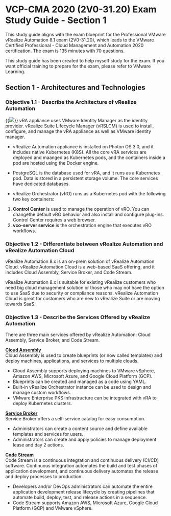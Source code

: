 # VCP-CMA 2020 (2V0-31.20) Exam Study Guide - Section 1


This study guide aligns with the exam blueprint for the Professional VMware vRealize Automation 8.1 exam (2V0-31.20), which leads to the VMware Certified Professional - Cloud Management and Automation 2020 certification. The exam is 135 minutes with 70 questions. 

This study guide has been created to help myself study for the exam. If you want official training to prepare for the exam, please refer to VMware Learning. 

## Section 1 - Architectures and Technologies

### Objective 1.1 - Describe the Architecture of vRealize Automation
{{<image src="vra-components.png" linked="true">}}
vRA appliance uses VMware Identity Manager as the identity provider. vRealize Suite Lifecycle Manager (vRSLCM) is used to install, configure, and manage the vRA appliance as well as VMware identity manager. 

* vRealize Automation appliance is installed on Photon OS 3.0, and it includes native Kubernetes (K8S). All the core vRA services are deployed and maanged as Kubernetes pods, and the containers inside a pod are hosted using the Docker engine. 

* PostgreSQL is the database used for vRA, and it runs as a Kubernetes pod. Data is stored in a persistent storage volume. The core services have dedicated databases. 

* vRealize Orchestrator (vRO) runs as a Kubernetes pod with the following two key containers: 
1. <b>Control Center</b> is used to manage the operation of vRO. You can changethe default vRO behavior and also install and configure plug-ins. Control Center requires a web browser. 
2. <b>vco-server service</b> is the orchestration engine that executes vRO workflows. 

### Objective 1.2 - Differentiate between vRealize Automation and vRealize Automation Cloud
vRealize Automation 8.x is an on-prem solution of vRealize Automation Cloud. vRealize Automation Cloud is a web-based SaaS offering, and it includes Cloud Assembly, Service Broker, and Code Stream.

vRealize Automation 8.x is suitable for existing vRealize customers who need big cloud management solution or those who may not have the option to use SaaS due to security or compliance reasons. vRealize Automation Cloud is great for customers who are new to vRealize Suite or are moving towards SaaS. 

### Objective 1.3 - Describe the Services Offered by vRealize Automation
There are three main services offered by vRealize Automation: Cloud Assembly, Service Broker, and Code Stream.

<b><u>Cloud Assembly</b></u><br>
Cloud Assembly is used to create blueprints (or now called templates) and deploy machines, applications, and services to multiple clouds. 
* Cloud Assembly supports deploying machines to VMware vSphere, Amazon AWS, Microsoft Azure, and Google Cloud Platform (GCP).
* Blueprints can be created and managed as a code using YAML.
* Built-in vRealize Orchestrator instance can be used to design and manage custom workflows.
* VMware Enterprise PKS infrastructure can be integrated with vRA to deploy Kubernetes clusters.

<b><u>Service Broker</b></u><br>
Service Broker offers a self-service catalog for easy consumption. 
* Administrators can create a content source and define available templates and services for users. 
* Administrators can create and apply policies to manage deployment lease and day 2 actions. 

<b><u>Code Stream</b></u><br>
Code Stream is a continuous integration and continuous delivery (CI/CD) software. Continuous integration automates the build and test phases of application development, and continuous delivery automates the release and deploy processes to production. 
* Developers and/or DevOps administrators can automate the entire application development release lifecycle by creating pipelines that automate build, deploy, test, and release actions in a sequence.
* Code Stream supports Amazon AWS, Microsoft Azure, Google Cloud Platform (GCP) and VMware vSphere. 
